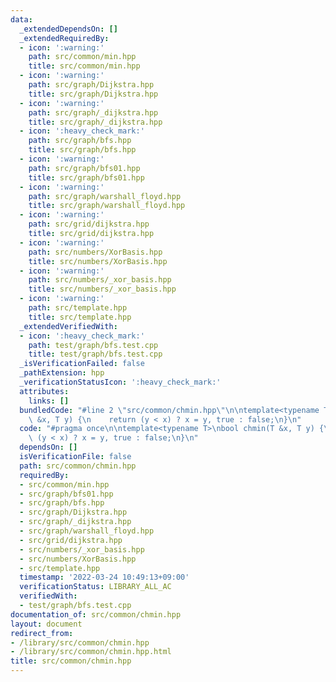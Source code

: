 ```yaml
---
data:
  _extendedDependsOn: []
  _extendedRequiredBy:
  - icon: ':warning:'
    path: src/common/min.hpp
    title: src/common/min.hpp
  - icon: ':warning:'
    path: src/graph/Dijkstra.hpp
    title: src/graph/Dijkstra.hpp
  - icon: ':warning:'
    path: src/graph/_dijkstra.hpp
    title: src/graph/_dijkstra.hpp
  - icon: ':heavy_check_mark:'
    path: src/graph/bfs.hpp
    title: src/graph/bfs.hpp
  - icon: ':warning:'
    path: src/graph/bfs01.hpp
    title: src/graph/bfs01.hpp
  - icon: ':warning:'
    path: src/graph/warshall_floyd.hpp
    title: src/graph/warshall_floyd.hpp
  - icon: ':warning:'
    path: src/grid/dijkstra.hpp
    title: src/grid/dijkstra.hpp
  - icon: ':warning:'
    path: src/numbers/XorBasis.hpp
    title: src/numbers/XorBasis.hpp
  - icon: ':warning:'
    path: src/numbers/_xor_basis.hpp
    title: src/numbers/_xor_basis.hpp
  - icon: ':warning:'
    path: src/template.hpp
    title: src/template.hpp
  _extendedVerifiedWith:
  - icon: ':heavy_check_mark:'
    path: test/graph/bfs.test.cpp
    title: test/graph/bfs.test.cpp
  _isVerificationFailed: false
  _pathExtension: hpp
  _verificationStatusIcon: ':heavy_check_mark:'
  attributes:
    links: []
  bundledCode: "#line 2 \"src/common/chmin.hpp\"\n\ntemplate<typename T>\nbool chmin(T\
    \ &x, T y) {\n    return (y < x) ? x = y, true : false;\n}\n"
  code: "#pragma once\n\ntemplate<typename T>\nbool chmin(T &x, T y) {\n    return\
    \ (y < x) ? x = y, true : false;\n}\n"
  dependsOn: []
  isVerificationFile: false
  path: src/common/chmin.hpp
  requiredBy:
  - src/common/min.hpp
  - src/graph/bfs01.hpp
  - src/graph/bfs.hpp
  - src/graph/Dijkstra.hpp
  - src/graph/_dijkstra.hpp
  - src/graph/warshall_floyd.hpp
  - src/grid/dijkstra.hpp
  - src/numbers/_xor_basis.hpp
  - src/numbers/XorBasis.hpp
  - src/template.hpp
  timestamp: '2022-03-24 10:49:13+09:00'
  verificationStatus: LIBRARY_ALL_AC
  verifiedWith:
  - test/graph/bfs.test.cpp
documentation_of: src/common/chmin.hpp
layout: document
redirect_from:
- /library/src/common/chmin.hpp
- /library/src/common/chmin.hpp.html
title: src/common/chmin.hpp
---
```

